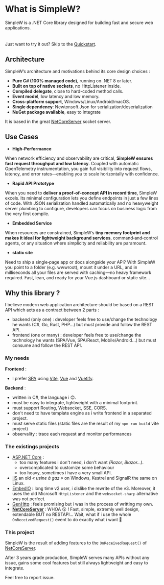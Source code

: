 # What is SimpleW?

SimpleW is a .NET Core library designed for building fast and secure web applications.

<div class="tip custom-block" style="padding-top: 8px">

Just want to try it out? Skip to the [Quickstart](./getting-started).

</div>


## Architecture

SimpleW’s architecture and motivations behind its core design choices :

- **Pure C# (100% managed code)**, running on .NET 8 or later.
- **Built on top of native sockets**, no HttpListener inside.
- **Compiled delegate**, close to hard-coded method calls.
- **Event model**, low latency and low memory.
- **Cross‑platform support**, Windows/Linux/Android/macOS.
- **Single dependency**: Newtonsoft.Json for serialization/deserialization
- **NuGet package available**, easy to integrate

It is based in the great [NetCoreServer](https://github.com/chronoxor/NetCoreServer) socket server.


## Use Cases

- **High‑Performance**

When network efficiency and observability are critical, **SimpleW ensures fast request throughput and low latency**.
Coupled with automatic OpenTelemetry instrumentation, you gain full visibility into request flows, latency, and error rates—enabling you to scale horizontally with confidence.

- **Rapid API Prototype**

When you need to **deliver a proof‑of‑concept API in record time**, SimpleW excels. Its minimal configuration lets you define endpoints in just a few lines of code. With JSON serialization handled automatically and no heavyweight server plumbing to configure, developers can focus on business logic from the very first compile.

- **Embedded Service**

When resources are constrained, SimpleW’s **tiny memory footprint and makes it ideal for lightweight background services**, command‑and‑control agents, or any situation where simplicity and reliability are paramount.

- **static site**

Need to ship a single‑page app or docs alongside your API? With SimpleW you point to a folder (e.g. wwwroot), mount it under a URL, and in milliseconds all your files are served with caching—no heavy framework required. Fast, lean, and ready for your Vue.js dashboard or static site...


## Why this library ?

I believe modern web application architecture should be based on a REST API which acts as a contract between 2 parts :
- backend (only one) : developer feels free to use/change the technology he wants (C#, Go, Rust, PHP...) but must provide and follow the REST API.
- frontend (one or many) : developer feels free to use/change the technology he wants (SPA/Vue, SPA/React, Mobile/Android...) but must consume and follow the REST API.


### My needs

**Frontend** :

- I prefer [SPA](https://en.wikipedia.org/wiki/Single-page_application) using [Vite](https://vitejs.dev/), [Vue](https://vuejs.org) and [Vuetify](https://vuetifyjs.com).

**Backend** :

- written in C#, the language i 😍.
- must be easy to integrate, lightweight with a minimal footprint.
- must support Routing, Websocket, SSE, CORS.
- don't need to have template engine as i write frontend in a separated project.
- must serve static files (static files are the result of my `npm run build` vite project)
- observality : trace each request and monitor performances


### The existings projects
- [ASP.NET Core](https://learn.microsoft.com/fr-fr/aspnet/core/?view=aspnetcore-8.0) :
    - too many features i don't need, i don't want _(Razor, Blazor...)_.
    - overcomplicated to customize some behaviour
    - too heavy, sometimes i have a very small API.
- [IIS](https://iis.net/) an old _« usine à gaz »_ on Windows, Kestrel and SignalR the same on Linux.
- [EmbedIO](https://github.com/unosquare/embedio) : long time v2 user, i dislike the rewrite of the v3. Moreover, it uses the old Microsoft `HttpListener` and the `websocket-sharp` alternative was not perfect.
- [GenHttp](https://genhttp.org) : feels promising but i was in the process of writting my own.
- __[NetCoreServer](https://github.com/chronoxor/NetCoreServer)__ : WHOA 😮 ! Fast, simple, extremly well design, extendable BUT no RESTAPI... Wait, what if i use the whole `OnReceivedRequest()` event to do exactly what i want 🤔


### This project

SimpleW is the result of adding features to the `OnReceivedRequest()` of [NetCoreServer](https://github.com/chronoxor/NetCoreServer).

After 3 years grade production, SimpleW serves many APIs without any issue, gains some cool features but still always lightweight and easy to integrate.

Feel free to report issue.
